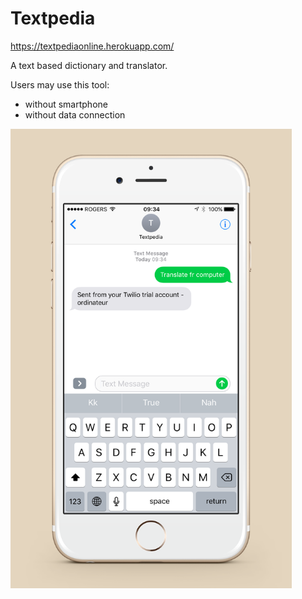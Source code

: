# Textpedia
<https://textpediaonline.herokuapp.com/>


A text based dictionary and translator. 

Users may use this tool:
* without smartphone
* without data connection

<img src="/images/translate.png" width="450">
